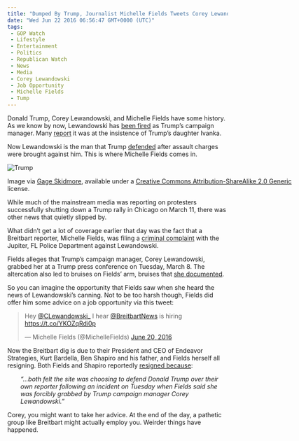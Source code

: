 ```yaml
---
title: "Dumped By Trump, Journalist Michelle Fields Tweets Corey Lewandowski Some Job Advice"
date: "Wed Jun 22 2016 06:56:47 GMT+0000 (UTC)"
tags: 
 - GOP Watch
 - Lifestyle
 - Entertainment
 - Politics
 - Republican Watch
 - News
 - Media
 - Corey Lewandowski
 - Job Opportunity
 - Michelle Fields
 - Tump
---
```

<p><!--OffDef--></p><p><!--Ads1--></p><p>Donald Trump, Corey Lewandowski, and Michelle Fields have some history. As we know by now, Lewandowski has <a href="http://www.liberalamerica.org/2016/06/20/breaking-trump-fires-campaign-manager-corey-lewandowski/">been fired</a> as Trump&#x2019;s campaign manager. Many <a href="http://www.ibtimes.com/michelle-fields-corey-lewandowski-continue-twitter-feud-after-donald-trump-campaign-2384359" onclick="__gaTracker(&apos;send&apos;, &apos;event&apos;, &apos;outbound-article&apos;, &apos;http://www.ibtimes.com/michelle-fields-corey-lewandowski-continue-twitter-feud-after-donald-trump-campaign-2384359&apos;, &apos;report&apos;);">report</a> it was at the insistence of Trump&#x2019;s daughter Ivanka.</p><p>Now Lewandowski is the man that Trump <a href="http://www.cnn.com/2016/03/11/politics/donald-trump-breitbart-reporter-michelle-fields-corey-lewandowski/index.html" onclick="__gaTracker(&apos;send&apos;, &apos;event&apos;, &apos;outbound-article&apos;, &apos;http://www.cnn.com/2016/03/11/politics/donald-trump-breitbart-reporter-michelle-fields-corey-lewandowski/index.html&apos;, &apos;defended&apos;);">defended</a> after assault charges were brought against him. This is where Michelle Fields comes in.</p><div id="attachment_138498" style="width: 650px" class="wp-caption aligncenter"><img class="wp-image-138498 size-full" src="//i2.wp.com/cdn.liberalamerica.org/wp-content/uploads/2016/06/Michelle-fields.jpg?resize=640%2C396" alt="Trump" srcset="//i2.wp.com/cdn.liberalamerica.org/wp-content/uploads/2016/06/Michelle-fields.jpg?resize=640%2C396 640w, //i2.wp.com/cdn.liberalamerica.org/wp-content/uploads/2016/06/Michelle-fields.jpg?resize=640%2C396 64w, //i2.wp.com/cdn.liberalamerica.org/wp-content/uploads/2016/06/Michelle-fields.jpg?resize=640%2C396 350w, //i2.wp.com/cdn.liberalamerica.org/wp-content/uploads/2016/06/Michelle-fields.jpg?resize=640%2C396 600w" sizes="(max-width: 640px) 100vw, 640px" data-recalc-dims="1">
<p class="wp-caption-text">Image via <a href="https://commons.wikimedia.org/wiki/File:Michelle-fields.jpg" onclick="__gaTracker(&apos;send&apos;, &apos;event&apos;, &apos;outbound-article&apos;, &apos;https://commons.wikimedia.org/wiki/File:Michelle-fields.jpg&apos;, &apos;Gage Skidmore&apos;);">Gage Skidmore</a>, available under a <a href="https://creativecommons.org/licenses/by-sa/2.0/deed.en" onclick="__gaTracker(&apos;send&apos;, &apos;event&apos;, &apos;outbound-article&apos;, &apos;https://creativecommons.org/licenses/by-sa/2.0/deed.en&apos;, &apos;Creative Commons Attribution-ShareAlike 2.0 Generic&apos;);">Creative Commons Attribution-ShareAlike 2.0 Generic</a> license.</p>
</div><p>While much of the mainstream media was reporting on protesters successfully shutting down a Trump rally in Chicago on March 11, there was other news that quietly slipped by.</p><p>What didn&#x2019;t get a lot of coverage earlier that day was the fact that a Breitbart reporter, Michelle Fields, was filing a <a href="http://www.liberalamerica.org/2016/03/13/trump-may-finally-pay-legal-fees-criminal-battery-complaint/">criminal complaint</a> with the Jupiter, FL Police Department against Lewandowski.</p><p>Fields alleges that Trump&#x2019;s campaign manager, Corey Lewandowski, grabbed her at a Trump press conference on Tuesday, March 8. The altercation also led to bruises on Fields&#x2019; arm, bruises that <a href="http://www.cnn.com/2016/03/11/politics/donald-trump-breitbart-reporter-michelle-fields-corey-lewandowski/index.html" onclick="__gaTracker(&apos;send&apos;, &apos;event&apos;, &apos;outbound-article&apos;, &apos;http://www.cnn.com/2016/03/11/politics/donald-trump-breitbart-reporter-michelle-fields-corey-lewandowski/index.html&apos;, &apos;she documented&apos;);">she documented</a>.</p><p>So you can imagine the opportunity that Fields saw when she heard the news of Lewandowski&#x2019;s canning. Not to be too harsh though, Fields did offer him some advice on a job opportunity via this tweet:</p><blockquote class="twitter-tweet" data-lang="en"><p lang="en" dir="ltr">Hey <a href="https://twitter.com/CLewandowski_" onclick="__gaTracker(&apos;send&apos;, &apos;event&apos;, &apos;outbound-article&apos;, &apos;https://twitter.com/CLewandowski_&apos;, &apos;@CLewandowski_&apos;);">@CLewandowski_</a> I hear <a href="https://twitter.com/BreitbartNews" onclick="__gaTracker(&apos;send&apos;, &apos;event&apos;, &apos;outbound-article&apos;, &apos;https://twitter.com/BreitbartNews&apos;, &apos;@BreitbartNews&apos;);">@BreitbartNews</a> is hiring <a href="https://t.co/YKOZqRdi0p" onclick="__gaTracker(&apos;send&apos;, &apos;event&apos;, &apos;outbound-article&apos;, &apos;https://t.co/YKOZqRdi0p&apos;, &apos;https://t.co/YKOZqRdi0p&apos;);">https://t.co/YKOZqRdi0p</a></p>
<p>&#x2014; Michelle Fields (@MichelleFields) <a href="https://twitter.com/MichelleFields/status/744889757742698496" onclick="__gaTracker(&apos;send&apos;, &apos;event&apos;, &apos;outbound-article&apos;, &apos;https://twitter.com/MichelleFields/status/744889757742698496&apos;, &apos;June 20, 2016&apos;);">June 20, 2016</a></p></blockquote><p><script async src="//platform.twitter.com/widgets.js" charset="utf-8"></script></p><p>Now the Breitbart dig is due to their President and CEO of Endeavor Strategies, Kurt Bardella, Ben Shapiro and his father, and Fields herself all resigning. Both Fields and Shapiro reportedly <a href="http://www.liberalamerica.org/2016/03/15/breitbart-faces-issues-mocking-latest-resignations-deleting-post/">resigned because</a>:</p><p style="padding-left: 30px;"><em>&#x201C;&#x2026;both felt the site was choosing to defend Donald Trump over their own reporter following an incident on Tuesday when Fields said she was forcibly grabbed by Trump campaign manager Corey Lewandowski.&#x201D;</em></p><p><!--Ads2--></p><p>Corey, you might want to take her advice. At the end of the day, a pathetic group like Breitbart might actually employ you. Weirder things have happened.</p>